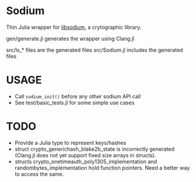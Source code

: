 Sodium
======

Thin Julia wrapper for [libsodium](http://labs.opendns.com/2013/03/06/announcing-sodium-a-new-cryptographic-library/), a crytographic library.

gen/generate.jl generates the wrapper using Clang.jl

src/ls_* files are the generated files
src/Sodium.jl includes the generated files

USAGE
=====
- Call ```sodium_init()``` before any other sodium API call
- See test/basic_tests.jl for some simple use cases

TODO
====
- Provide a Julia type to represent keys/hashes
- struct crypto_generichash_blake2b_state is incorrectly generated (Clang.jl does not yet support fixed size arrays in structs).
- structs crypto_onetimeauth_poly1305_implementation and randombytes_implementation hold
  function pointers. Need a better way to access the same.










